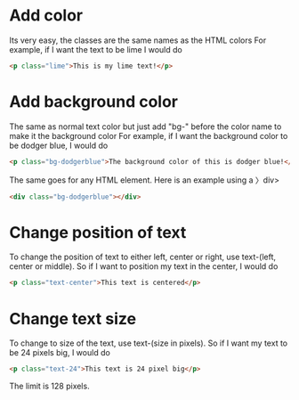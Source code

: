 # Add color
Its very easy, the classes are the same names as the HTML colors
For example, if I want the text to be lime I would do
```html
<p class="lime">This is my lime text!</p>
```

# Add background color
The same as normal text color but just add "bg-" before the color name to make it the background color
For example, if I want the background color to be dodger blue, I would do
```html
<p class="bg-dodgerblue">The background color of this is dodger blue!</p>
```
The same goes for any HTML element. Here is an example using a &#12297;div>
```html
<div class="bg-dodgerblue"></div>
```

# Change position of text
To change the position of text to either left, center or right, use text-(left, center or middle).
So if I want to position my text in the center, I would do
```html
<p class="text-center">This text is centered</p> 
```

# Change text size
To change to size of the text, use text-(size in pixels).
So if I want my text to be 24 pixels big, I would do
```html
<p class="text-24">This text is 24 pixel big</p>
```
The limit is 128 pixels.

